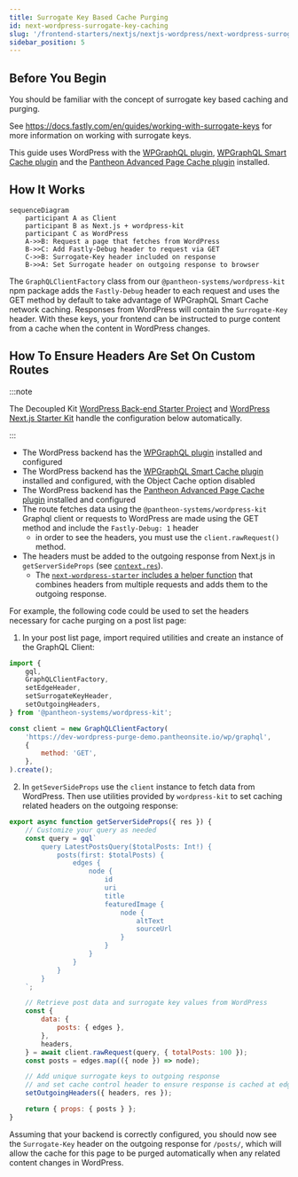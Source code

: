 ```yaml
---
title: Surrogate Key Based Cache Purging
id: next-wordpress-surrogate-key-caching
slug: '/frontend-starters/nextjs/nextjs-wordpress/next-wordpress-surrogate-key-caching'
sidebar_position: 5
---
```


## Before You Begin

You should be familiar with the concept of surrogate key based caching and
purging.

See https://docs.fastly.com/en/guides/working-with-surrogate-keys for more
information on working with surrogate keys.

This guide uses WordPress with the
[WPGraphQL plugin](https://wordpress.org/plugins/wp-graphql/),
[WPGraphQL Smart Cache plugin](https://github.com/wp-graphql/wp-graphql-smart-cache)
and the
[Pantheon Advanced Page Cache plugin](https://wordpress.org/plugins/pantheon-advanced-page-cache/)
installed.

## How It Works

```mermaid
sequenceDiagram
	participant A as Client
    participant B as Next.js + wordpress-kit
    participant C as WordPress
    A->>B: Request a page that fetches from WordPress
    B->>C: Add Fastly-Debug header to request via GET
    C->>B: Surrogate-Key header included on response
    B->>A: Set Surrogate header on outgoing response to browser
```

The `GraphQLClientFactory` class from our `@pantheon-systems/wordpress-kit` npm
package adds the `Fastly-Debug` header to each request and uses the GET method
by default to take advantage of WPGraphQL Smart Cache network caching. Responses
from WordPress will contain the `Surrogate-Key` header. With these keys, your
frontend can be instructed to purge content from a cache when the content in
WordPress changes.

## How To Ensure Headers Are Set On Custom Routes

:::note

The Decoupled Kit
[WordPress Back-end Starter Project](../../../Backend%20Starters/Decoupled%20WordPress/creating-new-project.md)
and [WordPress Next.js Starter Kit](./intro.md) handle the configuration below
automatically.

:::

- The WordPress backend has the
  [WPGraphQL plugin](https://wordpress.org/plugins/wp-graphql/) installed and
  configured
- The WordPress backend has the
  [WPGraphQL Smart Cache plugin](https://github.com/wp-graphql/wp-graphql-smart-cache)
  installed and configured, with the Object Cache option disabled
- The WordPress backend has the
  [Pantheon Advanced Page Cache plugin](https://wordpress.org/plugins/pantheon-advanced-page-cache/)
  installed and configured
- The route fetches data using the `@pantheon-systems/wordpress-kit` Graphql
  client or requests to WordPress are made using the GET method and include the
  `Fastly-Debug: 1` header
  - in order to see the headers, you must use the `client.rawRequest()` method.
- The headers must be added to the outgoing response from Next.js in
  `getServerSideProps` (see
  [`context.res`](https://nextjs.org/docs/api-reference/data-fetching/get-server-side-props#context-parameter)).
  - The
    [`next-wordpress-starter` includes a helper function](https://github.com/pantheon-systems/decoupled-kit-js/blob/f3eebf4b502cbad123ec8a7fcd4d4f8f0fb413eb/starters/next-wordpress-starter/lib/setOutgoingHeaders.js#L25)
    that combines headers from multiple requests and adds them to the outgoing
    response.

For example, the following code could be used to set the headers necessary for
cache purging on a post list page:

1. In your post list page, import required utilities and create an instance of
   the GraphQL Client:

```js title="src/pages/posts/index.js"
import {
	gql,
	GraphQLClientFactory,
	setEdgeHeader,
	setSurrogateKeyHeader,
	setOutgoingHeaders,
} from '@pantheon-systems/wordpress-kit';

const client = new GraphQLClientFactory(
	'https://dev-wordpress-purge-demo.pantheonsite.io/wp/graphql',
	{
		method: 'GET',
	},
).create();
```

2. In `getSeverSideProps` use the `client` instance to fetch data from
   WordPress. Then use utilities provided by `wordpress-kit` to set caching
   related headers on the outgoing response:

```js title="src/pages/posts/index.js"
export async function getServerSideProps({ res }) {
	// Customize your query as needed
	const query = gql`
		query LatestPostsQuery($totalPosts: Int!) {
			posts(first: $totalPosts) {
				edges {
					node {
						id
						uri
						title
						featuredImage {
							node {
								altText
								sourceUrl
							}
						}
					}
				}
			}
		}
	`;

	// Retrieve post data and surrogate key values from WordPress
	const {
		data: {
			posts: { edges },
		},
		headers,
	} = await client.rawRequest(query, { totalPosts: 100 });
	const posts = edges.map(({ node }) => node);

	// Add unique surrogate keys to outgoing response
	// and set cache control header to ensure response is cached at edge
	setOutgoingHeaders({ headers, res });

	return { props: { posts } };
}
```

Assuming that your backend is correctly configured, you should now see the
`Surrogate-Key` header on the outgoing response for `/posts/`, which will allow
the cache for this page to be purged automatically when any related content
changes in WordPress.
